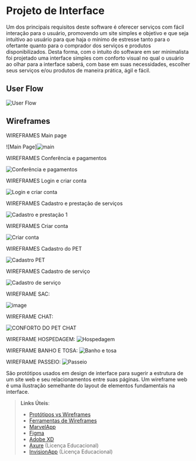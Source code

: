 
# Projeto de Interface

Um dos principais requisitos deste software é oferecer serviços com fácil interação para o usuário, promovendo um site simples e objetivo e que seja intuitivo ao usuário para que haja o mínimo de estresse tanto para o ofertante quanto para o comprador dos serviços e produtos disponibilizados. Desta forma, com o intuito do software em ser minimalista foi projetado uma interface simples com conforto visual no qual o usuário ao olhar para a interface saberá, com base em suas necessidades, escolher seus serviços e/ou produtos de maneira prática, ágil e fácil.

## User Flow

![User Flow](https://user-images.githubusercontent.com/78939209/117692521-7a97a700-b193-11eb-8672-9d21d9589670.png)


## Wireframes 

WIREFRAMES Main page

![Main Page]![main](https://user-images.githubusercontent.com/81272141/118565626-f623c600-b748-11eb-8a19-346f144e47b7.jpeg)


WIREFRAMES Conferência e pagamentos

![Conferência e pagamentos](https://user-images.githubusercontent.com/78939209/117646636-5d96b000-b162-11eb-8fe8-2b451dfc318d.png)

WIREFRAMES Login e criar conta

![Login e criar conta](https://user-images.githubusercontent.com/78939209/117646817-9767b680-b162-11eb-98c2-4385f6afe21b.png)

WIREFRAMES Cadastro e prestação de serviços

![Cadastro e prestação 1](https://user-images.githubusercontent.com/78939209/117646766-8a4ac780-b162-11eb-9244-76701901acae.png)

WIREFRAMES Criar conta

![Criar conta](https://user-images.githubusercontent.com/78939209/117646891-aea6a400-b162-11eb-8bde-4b71575e4175.png)

WIREFRAMES Cadastro do PET

![Cadastro PET](https://user-images.githubusercontent.com/78939209/117646770-8b7bf480-b162-11eb-88db-83849f500306.png)

WIREFRAMES Cadastro de serviço

![Cadastro de serviço](https://user-images.githubusercontent.com/78939209/117646861-a6e6ff80-b162-11eb-9e8c-bac83e726741.png)

WIREFRAME SAC:

![image](https://user-images.githubusercontent.com/81272141/117580535-ba488b00-b0ce-11eb-99b7-5a1abacee18b.png)

WIREFRAME CHAT:

![CONFORTO DO PET CHAT](https://user-images.githubusercontent.com/81272141/117580615-24f9c680-b0cf-11eb-9957-7dab37d0c387.jpeg)

WIREFRAME HOSPEDAGEM:
![Hospedagem](https://user-images.githubusercontent.com/81273050/117594886-83e22e80-b115-11eb-9074-c41a92875b4e.png)

WIREFRAME BANHO E TOSA:
![Banho e tosa](https://user-images.githubusercontent.com/81273050/117594990-e20f1180-b115-11eb-859a-8c73f54cbe13.png)


WIREFRAME PASSEIO:
![Passeio](https://user-images.githubusercontent.com/81273050/117594999-e6d3c580-b115-11eb-9047-866b1c008d93.png)




São protótipos usados em design de interface para sugerir a estrutura de um site web e seu relacionamentos entre suas páginas. Um wireframe web é uma ilustração semelhante do layout de elementos fundamentais na interface.
 
> **Links Úteis**:
> - [Protótipos vs Wireframes](https://www.nngroup.com/videos/prototypes-vs-wireframes-ux-projects/)
> - [Ferramentas de Wireframes](https://rockcontent.com/blog/wireframes/)
> - [MarvelApp](https://marvelapp.com/developers/documentation/tutorials/)
> - [Figma](https://www.figma.com/)
> - [Adobe XD](https://www.adobe.com/br/products/xd.html#scroll)
> - [Axure](https://www.axure.com/edu) (Licença Educacional)
> - [InvisionApp](https://www.invisionapp.com/) (Licença Educacional)
